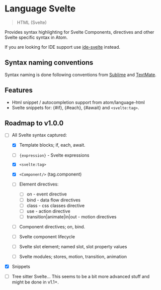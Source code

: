# Language Svelte

> HTML (Svelte)

Provides syntax highlighting for Svelte Components, directives and other Svelte specific syntax in Atom.

If you are looking for IDE support use [ide-svelte](https://github.com/sveltejs/svelte-atom) instead.

## Syntax naming conventions

Syntax naming is done following conventions from [Sublime](https://www.sublimetext.com/docs/3/scope_naming.html) and [TextMate](https://macromates.com/manual/en/language_grammars#naming_conventions).


## Features

- Html snippet / autocompletion support from atom/language-html
- Svelte snippets for: {#if}, {#each}, {#await} and `<svelte:tag>`.

## Roadmap to v1.0.0

- [ ] All Svelte syntax captured:

  - [x] Template blocks; if, each, await.

  - [ ] `{expression}` - Svelte expressions

  - [x] `<svelte:tag>`

  - [x] `<Component/>` (tag.component)

  - [ ] Element directives:

    - [ ] on - event directive
    - [ ] bind - data flow directives
    - [ ] class - css classes directive
    - [ ] use - action directive
    - [ ] transition|animate|in|out - motion directives

  - [ ] Component directives; on, bind.

  - [ ] Svelte component lifecycle

  - [ ] Svelte slot element; named slot, slot property values

  - [ ] Svelte modules; stores, motion, transition, animation

- [x] Snippets

- [ ] Tree sitter Svelte... This seems to be a bit more advanced stuff and might be done in v1.1+.
